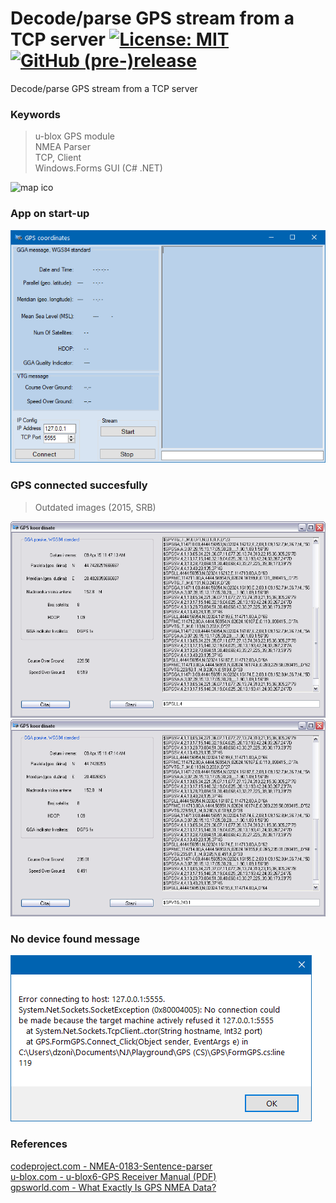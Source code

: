 # Decode/parse GPS stream from a TCP server [![License: MIT](https://img.shields.io/badge/License-MIT-blue.svg)](https://github.com/etfovac/gps/blob/master/LICENSE) [![GitHub (pre-)release](https://img.shields.io/badge/releases--yellow.svg)](https://github.com/etfovac/gps/releases/)
 Decode/parse GPS stream from a TCP server  
 
### Keywords  
> u-blox GPS module  
> NMEA Parser  
> TCP, Client  
> Windows.Forms GUI (C# .NET) 
 
<img src="./graphics/map.ico" alt="map ico">  

### App on start-up  
<img src="./graphics/Start_ENG.png" alt="Start_ENG"> 

### GPS connected succesfully 
> Outdated images (2015, SRB)
<img src="./graphics/Connected_1_SRB.png" alt="Connected_1_SRB">  
<img src="./graphics/Connected_2_SRB.png" alt="Connected_2_SRB">  

### No device found message
<img src="./graphics/NoDevice.png" alt="NoDevice">  
 

### References  
<a href="https://www.codeproject.com/Articles/279647/NMEA-0183-Sentence-parser-builder">codeproject.com - NMEA-0183-Sentence-parser</a>  
<a href="https://www.u-blox.com/en/ubx-viewer/view/u-blox6-GPS-GLONASS-QZSS-V14_ReceiverDescrProtSpec_(GPS.G6-SW-12013)_Public?url=https%3A%2F%2Fwww.u-blox.com%2Fsites%2Fdefault%2Ffiles%2Fproducts%2Fdocuments%2Fu-blox6-GPS-GLONASS-QZSS-V14_ReceiverDescrProtSpec_%2528GPS.G6-SW-12013%2529_Public.pdf">u-blox.com - u-blox6-GPS Receiver Manual (PDF)</a>  
<a href="https://www.gpsworld.com/what-exactly-is-gps-nmea-data/">gpsworld.com - What Exactly Is GPS NMEA Data?</a>
